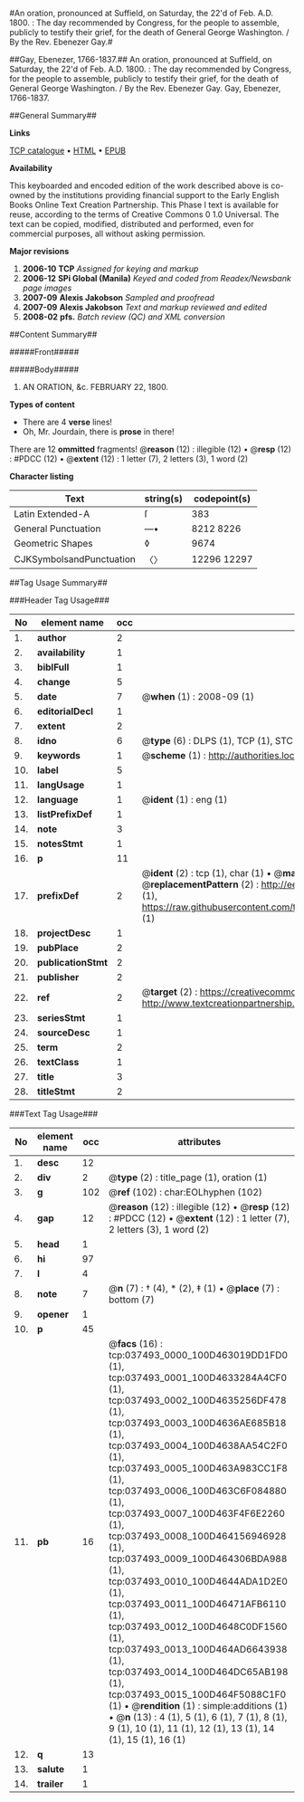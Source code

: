 #An oration, pronounced at Suffield, on Saturday, the 22'd of Feb. A.D. 1800. : The day recommended by Congress, for the people to assemble, publicly to testify their grief, for the death of General George Washington. / By the Rev. Ebenezer Gay.#

##Gay, Ebenezer, 1766-1837.##
An oration, pronounced at Suffield, on Saturday, the 22'd of Feb. A.D. 1800. : The day recommended by Congress, for the people to assemble, publicly to testify their grief, for the death of General George Washington. / By the Rev. Ebenezer Gay.
Gay, Ebenezer, 1766-1837.

##General Summary##

**Links**

[TCP catalogue](http://www.ota.ox.ac.uk/tcp/)  • 
[HTML](http://tei.it.ox.ac.uk/tcp/Texts-HTML/free/N28/N28130.html)  • 
[EPUB](http://tei.it.ox.ac.uk/tcp/Texts-EPUB/free/N28/N28130.epub)

**Availability**

This keyboarded and encoded edition of the
	       work described above is co-owned by the institutions
	       providing financial support to the Early English Books
	       Online Text Creation Partnership. This Phase I text is
	       available for reuse, according to the terms of Creative
	       Commons 0 1.0 Universal. The text can be copied,
	       modified, distributed and performed, even for
	       commercial purposes, all without asking permission.

**Major revisions**

1. __2006-10__ __TCP__ *Assigned for keying and markup*
1. __2006-12__ __SPi Global (Manila)__ *Keyed and coded from Readex/Newsbank page images*
1. __2007-09__ __Alexis Jakobson__ *Sampled and proofread*
1. __2007-09__ __Alexis Jakobson__ *Text and markup reviewed and edited*
1. __2008-02__ __pfs.__ *Batch review (QC) and XML conversion*

##Content Summary##

#####Front#####

#####Body#####

1. AN ORATION, &c. FEBRUARY 22, 1800.

**Types of content**

  * There are 4 **verse** lines!
  * Oh, Mr. Jourdain, there is **prose** in there!

There are 12 **ommitted** fragments! 
 @__reason__ (12) : illegible (12)  •  @__resp__ (12) : #PDCC (12)  •  @__extent__ (12) : 1 letter (7), 2 letters (3), 1 word (2)

**Character listing**


|Text|string(s)|codepoint(s)|
|---|---|---|
|Latin Extended-A|ſ|383|
|General Punctuation|—•|8212 8226|
|Geometric Shapes|◊|9674|
|CJKSymbolsandPunctuation|〈〉|12296 12297|

##Tag Usage Summary##

###Header Tag Usage###

|No|element name|occ|attributes|
|---|---|---|---|
|1.|__author__|2||
|2.|__availability__|1||
|3.|__biblFull__|1||
|4.|__change__|5||
|5.|__date__|7| @__when__ (1) : 2008-09 (1)|
|6.|__editorialDecl__|1||
|7.|__extent__|2||
|8.|__idno__|6| @__type__ (6) : DLPS (1), TCP (1), STC (1), NOTIS (1), IMAGE-SET (1), EVANS-CITATION (1)|
|9.|__keywords__|1| @__scheme__ (1) : http://authorities.loc.gov/ (1)|
|10.|__label__|5||
|11.|__langUsage__|1||
|12.|__language__|1| @__ident__ (1) : eng (1)|
|13.|__listPrefixDef__|1||
|14.|__note__|3||
|15.|__notesStmt__|1||
|16.|__p__|11||
|17.|__prefixDef__|2| @__ident__ (2) : tcp (1), char (1)  •  @__matchPattern__ (2) : ([0-9\-]+):([0-9IVX]+) (1), (.+) (1)  •  @__replacementPattern__ (2) : http://eebo.chadwyck.com/downloadtiff?vid=$1&page=$2 (1), https://raw.githubusercontent.com/textcreationpartnership/Texts/master/tcpchars.xml#$1 (1)|
|18.|__projectDesc__|1||
|19.|__pubPlace__|2||
|20.|__publicationStmt__|2||
|21.|__publisher__|2||
|22.|__ref__|2| @__target__ (2) : https://creativecommons.org/publicdomain/zero/1.0/ (1), http://www.textcreationpartnership.org/docs/. (1)|
|23.|__seriesStmt__|1||
|24.|__sourceDesc__|1||
|25.|__term__|2||
|26.|__textClass__|1||
|27.|__title__|3||
|28.|__titleStmt__|2||


###Text Tag Usage###

|No|element name|occ|attributes|
|---|---|---|---|
|1.|__desc__|12||
|2.|__div__|2| @__type__ (2) : title_page (1), oration (1)|
|3.|__g__|102| @__ref__ (102) : char:EOLhyphen (102)|
|4.|__gap__|12| @__reason__ (12) : illegible (12)  •  @__resp__ (12) : #PDCC (12)  •  @__extent__ (12) : 1 letter (7), 2 letters (3), 1 word (2)|
|5.|__head__|1||
|6.|__hi__|97||
|7.|__l__|4||
|8.|__note__|7| @__n__ (7) : † (4), * (2), ‡ (1)  •  @__place__ (7) : bottom (7)|
|9.|__opener__|1||
|10.|__p__|45||
|11.|__pb__|16| @__facs__ (16) : tcp:037493_0000_100D463019DD1FD0 (1), tcp:037493_0001_100D4633284A4CF0 (1), tcp:037493_0002_100D4635256DF478 (1), tcp:037493_0003_100D4636AE685B18 (1), tcp:037493_0004_100D4638AA54C2F0 (1), tcp:037493_0005_100D463A983CC1F8 (1), tcp:037493_0006_100D463C6F084880 (1), tcp:037493_0007_100D463F4F6E2260 (1), tcp:037493_0008_100D464156946928 (1), tcp:037493_0009_100D464306BDA988 (1), tcp:037493_0010_100D4644ADA1D2E0 (1), tcp:037493_0011_100D46471AFB6110 (1), tcp:037493_0012_100D4648C0DF1560 (1), tcp:037493_0013_100D464AD6643938 (1), tcp:037493_0014_100D464DC65AB198 (1), tcp:037493_0015_100D464F5088C1F0 (1)  •  @__rendition__ (1) : simple:additions (1)  •  @__n__ (13) : 4 (1), 5 (1), 6 (1), 7 (1), 8 (1), 9 (1), 10 (1), 11 (1), 12 (1), 13 (1), 14 (1), 15 (1), 16 (1)|
|12.|__q__|13||
|13.|__salute__|1||
|14.|__trailer__|1||
